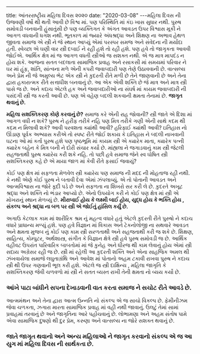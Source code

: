 ---
title: આંતરરાષ્ટ્રીય મહિલા દિવસ ૨૦૨૦
date: "2020-03-08"
---મહિલા દિવસ ની ઉજવણી વર્ષો થી થતી આવી છે વિશ્વ માં. પણ પરિસ્થિતિ માં કંઇ ખાસ સુધાર નથી. પુરુષ સમોવડી બનવાની હુંસાતુંસી છે પણ વ્યક્તિગત કે અંગત આવડત ઉપર વિશ્વાસ મૂકી ને આગળ વધવાની ધગશ નથી. ભૂતકાળ માં જ્યારે અંધશ્રદ્ધા અને શિક્ષણ ના અભાવ હેથળ જીવતા સમાજ એ સ્ત્રી ને જે સ્થાન આપ્યું એમાં પરસ્પર સમજ અને સંવેદના ની મર્યાદા હતી. સ્વેચ્છા એ ઘણી વાર સ્ત્રી દબાઈ ને રહી હશે તો રહી હશે. પણ હવે તો જાગૃકતા આવવી જોઈએ. આર્થિક ક્ષેત્ર માં જ આગળ વધતી સ્ત્રીઓ જ સશક્ત નથી. એ જ માત્ર માપદંડ ન હોય શકે. આજના સતત બદલાતા સામાજિક પ્રવાહ અને રસાકસી માં સમયમાં પરિવાર ને ઘર માં હૂંફ, શાંતિ, સાંત્વના મળે એની કપરી જવાબદારી પણ તેણે ઉઠાવવાની છે. વાત્સલ્ય અને પ્રેમ ની જે અમુલ્ય ભેટ એક સ્ત્રી ને કુદરતી રીતે મળી છે તેને જાણવાની છે અને તેના દ્વારા હકારાત્મક રીતે સત્તાધીશ બનવાનું છે. આ એક એવી શક્તિ છે જે માત્ર અને માત્ર સ્ત્રી પાસે જ છે. અને કદાચ એટલે હક અને જવાબદારીઓ ના સંઘર્ષ માં કાયમ જવાબદારી ની પસંદગી સ્ત્રી જ કરતી આવી છે. પણ એ વહેણ બદલી શકવાની ક્ષમતા તેનામાં છે. **જાગૃત થવાનું છે.**</br>

**મહિલા સશક્તિકરણ કોણે કરવાનું છે?** સમાજ કરે એની રાહ જોવાની? સ્ત્રી જાતે એ દિશા માં આગળ વધી ન શકે? પુરુષ ને હરીફ તરીકે નહિ પણ મિત્ર તરીકે ગણી એની સાથે કદમ થી કદમ ન મિલાવી શકે? આવી પરવશતા ક્યાંથી આવી? હરિફાઈ ક્યાંથી આવી? ઇતિહાસ નો ઊંડાણ પૂર્વક અભ્યાસ કરીએ તો સ્પષ્ટ રીતે જોઈ શકાય કે ઇતિહાસ ને બદલી નાખવાની ઘટના ઓ માં કર્તા પુરુષ હશે પણ પૃષ્ઠભૂમિ માં કાયમ સ્ત્રી એ ક્યારેક માતા, ક્યારેક પત્ની ક્યારેક બહેન કે મિત્ર બની ને દોરી સંચાર કર્યો છે. માંહ્યલા ને જગાડવાનું કામ સ્ત્રી જેટલી સહજતાથી પુરુષ ક્યારેય કરી શકે નહિ. તો પછી હવે સમાજ જેને સ્વ ઘોષિત સ્ત્રી સશક્તિકરણ કહે છે એ માયા જાળ માં કેવી રીતે ફસાઈ જવાયું? </br>

કોઈ પણ ક્ષેત્ર માં સફળતા મેળવેલ સ્ત્રી ક્યારેય પણ સમાજ ની મદદ ની મોહતાજ રહી નથી. કે નથી એણે કોઈ પુરુષ ને બતાવી દેવા એમાં ઝંપલાવ્યું. એ તો પોતાની આવડત અને આત્મવિશ્વાસ ના જોરે કૂદી પડે છે અને સફળતા ના શિખરો સર કરી લે છે. કુદરતે અખૂટ શ્રદ્ધા અને શક્તિ નો ભંડાર આપ્યો છે. એનો ઉપયોગ કરી ને કોઈ પણ ક્ષેત્ર માં સ્ત્રી એ મોખરાનું સ્થાન મેળવ્યું છે. **મીરાબાઈ હોય કે લક્ષ્મી બાઈ હોય, યુદ્ધ હોય કે ભક્તિ હોય , સંકલ્પ અને શ્રદ્ધા ના બળ પર સ્ત્રી એ જોઈતું હાંસિલ કર્યું છે.** </br>

અગાઉ કેટલાક કામ માં શારીરિક શ્રમ નું મહત્વ વધારે હતું એટલે કુદરતી રીતે પુરુષો ને કદાચ વધારે પ્રાધાન્ય મળ્યું હશે. પણ હવે વિજ્ઞાન માં વિકાસ અને ટેકનોલોજી ના સથવારે આવડત અને ક્ષમતા મુજબ નું કોઈ પણ કામ સ્ત્રી સરળતાથી અને સહજતાથી કરી જ શકે છે. શિક્ષણ, સાહિત્ય, કોમ્પુટર, અર્થશાસ્ત્ર, સંગીત કે વિજ્ઞાન ક્ષેત્રે સ્ત્રી હવે પુરુષ સમોવડી જ છે. આર્થિક વહીવટ ઉપરાંત પારિવારિક બાબતોમાં માં જે કુનેહ અને ધીરજ થી કામ લેવાનું હોય એમાં સ્ત્રી સદાય અગ્રેસર રહી જ છે. સ્ત્રી માં રહેલી આ કુદરતી શક્તિ અને એના સાહજિક અમલ થી ઝંખવાયેલા સમાજે લઘુતાગ્રંથિ અને આવેશ માં પોતાનો અહમ ટકાવી રાખવા પુરુષ ને કદાચ સ્ત્રી થી ઉપર ગણવાની ભૂલ કરી હશે. એટલે જ સ્ત્રી દાક્ષિન્ય , મહિલા જાગૃતિ કે સશક્તિકરણ જેવી ચળવળો માં સ્ત્રી ને સતત વ્યસ્ત રાખી તેની ક્ષમતા નો વ્યય કર્યો છે.

### આંખે પાટા બાંધીને સપના દેખાડવાની વાત કરતા સમાજ ને સચોટ રીતે આવડે છે. </br>

આત્મમંથન અને તેના દ્વારા આત્મ ઉન્નતિ નો સંકલ્પ એ જ સાચો વિકલ્પ છે. ફેમીનીઝમ જેવા ચળકતા, ઝગારા મારતા સામાજિક પ્રવાહ માં વહી નથી જાવાનું. ઉલટું તેમાં સામાં પ્રવાહમાં તરવાનું છે અને જાગૃતિના આરે પહોંચવાનું છે. લોભામણા અને અહમ સંતોષ પામે એવા સામાજિક દુષણો થી દુર પ્રેમ, કરુણા અને વાત્સલ્ય ના જોરે સશક્ત થવાનું છે.

### જાતે જાગૃત થવાનો અને અન્ય મહિલાઓ ને જાગૃત કરવાનો સંકલ્પ એ જ આ યુગ માં મહિલા દિવસ ની સાર્થકતા છે.</br>
